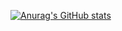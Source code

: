 [![Anurag's GitHub stats](https://github-readme-stats.vercel.app/api?username=HT0710&show_icons=true&theme=dark)](https://github.com/anuraghazra/github-readme-stats)
